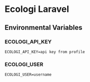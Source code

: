 # Ecologi Laravel

## Environmental Variables

### ECOLOGI_API_KEY
``ECOLOGI_API_KEY=api key from profile``

### ECOLOGI_USER
``ECOLOGI_USER=username``
